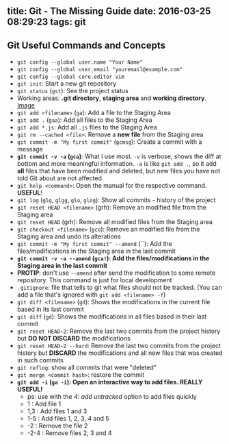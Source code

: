 title: Git - The Missing Guide
date: 2016-03-25 08:29:23
tags: git
---

## Git Useful Commands and Concepts

- `git config --global user.name "Your Name"`
- `git config --global user.email "youremail@example.com"`
- `git config --global core.editor vim`
- `git init`: Start a new git repository
- `git status` (`gst`): See the project status
- Working areas: **.git directory**, **staging area** and **working directory**. [Image](https://i.imgur.com/B0w11nb.png)
- `git add <filename>` (`ga`): Add a file to the Staging Area
- `git add .` (`gaa`): Add all files to the Staging Area
- `git add *.js`: Add all `.js` files to the Staging Area
- `git rm --cached <file>`: Remove a **new file** from the Staging area
- `git commit -m "My first commit"` (`gcmsg`): Create a commit with a message
- **`git commit -v -a` (`gca`)**: What I use most. `-v` is verbose, shows the diff at bottom and more meaningful information. `-a` is like `git add .`, so it add **all** files that have been modified and deleted, but new files you have not told Git about are not affected.
- `git help <command>`: Open the manual for the respective command. **USEFUL**!
- `git log` (`glg`, `glgg`, `glo`, `glog`): Show all commits - history of the project
- `git reset HEAD <filename>` (grh): Remove an modified file from the Staging area
- `git reset HEAD` (grh): Remove all modified files from the Staging area
- `git checkout <filename>` (`gco`): Remove an modified file from the Staging area and undo its alterations
- `git commit -m "My first commit" --amend` (``): Add the files/modifications in the Staging area in the last commit
- **`git commit -v -a --amend` (`gca!`): Add the files/modifications in the Staging area in the last commit**
- **PROTIP**: don't use `--amend` after send the modification to some remote repository. This command is just for local development
- `.gitignore`: file that tells to git what files should not be tracked. (You can add a file that's ignored with `git add <filename> -f`)
- `git diff <filename>` (`gd`): Shows the modifications in the current file based in its last commit
- `git diff` (`gd`): Shows the modifications in all files based in their last commit
- `git reset HEAD~2`: Remove the last two commits from the project history but **DO NOT DISCARD** the modifications 
- `git reset HEAD~2 --hard`: Remove the last two commits from the project history but **DISCARD** the modifications and all new files that was created in such commits
- `git reflog`: show all commits that were "deleted"
- `git merge <commit hash>`: restore the commit
- **`git add -i` (`ga -i`): Open an interactive way to add files. REALLY USEFUL!**
	- ps: use with the *4: add untracked* option to add files quickly
	- 1 <enter>: Add file 1
	- 1,3 <enter>: Add files 1 and 3
	- 1-5 <enter>: Add files 1, 2, 3, 4 and 5
	- -2 <enter>: Remove the file 2
	- -2-4 <enter>: Remove files 2, 3 and 4

